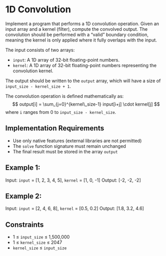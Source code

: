 # 1D Convolution

Implement a program that performs a 1D convolution operation. Given an input array and a kernel (filter), compute the convolved output. The convolution should be performed with a “valid” boundary condition, meaning the kernel is only applied where it fully overlaps with the input.

The input consists of two arrays:
* `input`: A 1D array of 32-bit floating-point numbers.
* `kernel`: A 1D array of 32-bit floating-point numbers representing the convolution kernel.

The output should be written to the `output` array, which will have a size of `input_size - kernel_size + 1`.

The convolution operation is defined mathematically as:
$$
output[i] = \sum_{j=0}^{kernel\_size-1} input[i+j] \cdot kernel[j]
$$
where `i` ranges from 0 to `input_size - kernel_size`.

## Implementation Requirements

* Use only native features (external libraries are not permitted)
* The `solve` function signature must remain unchanged
* The final result must be stored in the array `output`

## Example 1:

Input: `input` = [1, 2, 3, 4, 5], `kernel` = [1, 0, -1]
Output: [-2, -2, -2]

## Example 2:

Input: `input` = [2, 4, 6, 8], `kernel` = [0.5, 0.2]
Output: [1.8, 3.2, 4.6]

## Constraints

* 1 ≤ `input_size` ≤ 1,500,000
* 1 ≤ `kernel_size` ≤ 2047
* `kernel_size` ≤ `input_size`